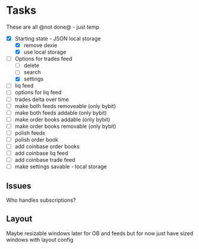 # Tasks
These are all @not done@ - just temp
- [x] Starting state - JSON local storage
  - [x] remove dexie
  - [x] use local storage
- [ ] Options for trades feed
  - [ ] delete
  - [ ] search
  - [X] settings
- [ ] liq feed
- [ ] options for liq feed
- [ ] trades delta over time
- [ ] make both feeds removeable (only bybit)
- [ ] make both feeds addable (only bybit)
- [ ] make order books addable (only bybit)
- [ ] make order books removable (only bybit)
- [ ] polish feeds
- [ ] polish order book
- [ ] add coinbase order books
- [ ] add coinbase liq feed
- [ ] add coinbase trade feed
- [ ] make settings savable - local storage

## Issues

Who handles subscriptions?

## Layout

Maybe resizable windows later for OB and feeds but for now just have sized windows with layout config
